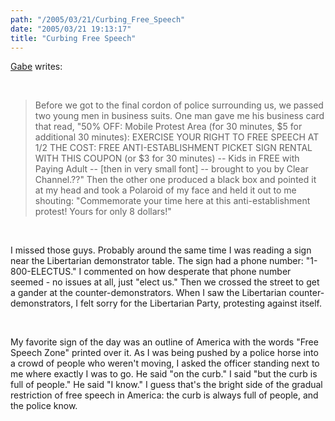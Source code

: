 ```yaml
---
path: "/2005/03/21/Curbing_Free_Speech" 
date: "2005/03/21 19:13:17" 
title: "Curbing Free Speech" 
---
```

<p><a href="http://gabrielgudding.blogspot.com/2005/03/report-march-19-2005-anti-war-protest.html">Gabe</a> writes:</p><br><blockquote><p>Before we got to the final cordon of police surrounding us, we passed two young men in business suits. One man gave me his business card that read, "50% OFF: Mobile Protest Area (for 30 minutes, $5 for additional 30 minutes): EXERCISE YOUR RIGHT TO FREE SPEECH AT 1/2 THE COST: FREE ANTI-ESTABLISHMENT PICKET SIGN RENTAL WITH THIS COUPON (or $3 for 30 minutes) -- Kids in FREE with Paying Adult -- [then in very small font] -- brought to you by Clear Channel.??" Then the other one produced a black box and pointed it at my head and took a Polaroid of my face and held it out to me shouting: "Commemorate your time here at this anti-establishment protest! Yours for only 8 dollars!"</p></blockquote><br><p>I missed those guys. Probably around the same time I was reading a sign near the Libertarian demonstrator table. The sign had a phone number: "1-800-ELECTUS." I commented on how desperate that phone number seemed - no issues at all, just "elect us." Then we crossed the street to get a gander at the counter-demonstrators. When I saw the Libertarian counter-demonstrators, I felt sorry for the Libertarian Party, protesting against itself.</p><br><p>My favorite sign of the day was an outline of America with the words "Free Speech Zone" printed over it. As I was being pushed by a police horse into a crowd of people who weren't moving, I asked the officer standing next to me where exactly I was to go. He said "on the curb."  I said "but the curb is full of people." He said "I know." I guess that's the bright side of the gradual restriction of free speech in America: the curb is always full of people, and the police know.</p>